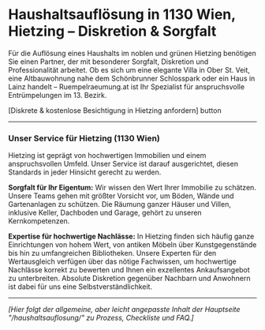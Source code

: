 # Haushaltsauflösung in 1130 Wien, Hietzing – Diskretion & Sorgfalt

Für die Auflösung eines Haushalts im noblen und grünen Hietzing benötigen Sie einen Partner, der mit besonderer Sorgfalt, Diskretion und Professionalität arbeitet. Ob es sich um eine elegante Villa in Ober St. Veit, eine Altbauwohnung nahe dem Schönbrunner Schlosspark oder ein Haus in Lainz handelt – Ruempelraeumung.at ist Ihr Spezialist für anspruchsvolle Entrümpelungen im 13. Bezirk.

[Diskrete & kostenlose Besichtigung in Hietzing anfordern] button

---

### Unser Service für Hietzing (1130 Wien)

Hietzing ist geprägt von hochwertigen Immobilien und einem anspruchsvollen Umfeld. Unser Service ist darauf ausgerichtet, diesen Standards in jeder Hinsicht gerecht zu werden.

**Sorgfalt für Ihr Eigentum:** Wir wissen den Wert Ihrer Immobilie zu schätzen. Unsere Teams gehen mit größter Vorsicht vor, um Böden, Wände und Gartenanlagen zu schützen. Die Räumung ganzer Häuser und Villen, inklusive Keller, Dachboden und Garage, gehört zu unseren Kernkompetenzen.

**Expertise für hochwertige Nachlässe:** In Hietzing finden sich häufig ganze Einrichtungen von hohem Wert, von antiken Möbeln über Kunstgegenstände bis hin zu umfangreichen Bibliotheken. Unsere Experten für den Wertausgleich verfügen über das nötige Fachwissen, um hochwertige Nachlässe korrekt zu bewerten und Ihnen ein exzellentes Ankaufsangebot zu unterbreiten. Absolute Diskretion gegenüber Nachbarn und Anwohnern ist dabei für uns eine Selbstverständlichkeit.

---
*[Hier folgt der allgemeine, aber leicht angepasste Inhalt der Hauptseite "/haushaltsauflosung/" zu Prozess, Checkliste und FAQ.]*
